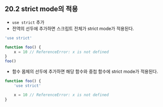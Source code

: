 ## 20.2 strict mode의 적용

- `use strict` 추가
- 전역의 선두에 추가하면 스크립트 전체가 strict mode가 적용된다.

```js
'use strict'

function foo() {
    x = 10 // ReferenceError: x is not defined
}
foo()
```

- 함수 몸체의 선두에 추가하면 해당 함수와 중첩 함수에 strict mode가 적용된다.

```js
function foo() {
    'use strict'

    x = 10 // ReferenceError: x is not defined
}
```